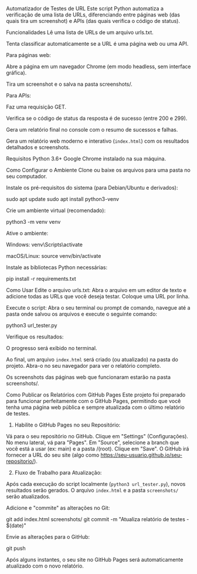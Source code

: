 Automatizador de Testes de URL
Este script Python automatiza a verificação de uma lista de URLs, diferenciando entre páginas web (das quais tira um screenshot) e APIs (das quais verifica o código de status).

Funcionalidades
Lê uma lista de URLs de um arquivo urls.txt.

Tenta classificar automaticamente se a URL é uma página web ou uma API.

Para páginas web:

Abre a página em um navegador Chrome (em modo headless, sem interface gráfica).

Tira um screenshot e o salva na pasta screenshots/.

Para APIs:

Faz uma requisição GET.

Verifica se o código de status da resposta é de sucesso (entre 200 e 299).

Gera um relatório final no console com o resumo de sucessos e falhas.

Gera um relatório web moderno e interativo (`index.html`) com os resultados detalhados e screenshots.

Requisitos
Python 3.6+
Google Chrome instalado na sua máquina.

Como Configurar o Ambiente
Clone ou baixe os arquivos para uma pasta no seu computador.

Instale os pré-requisitos do sistema (para Debian/Ubuntu e derivados):

sudo apt update
sudo apt install python3-venv

Crie um ambiente virtual (recomendado):

python3 -m venv venv

Ative o ambiente:

Windows: venv\Scripts\activate

macOS/Linux: source venv/bin/activate

Instale as bibliotecas Python necessárias:

pip install -r requirements.txt

Como Usar
Edite o arquivo urls.txt: Abra o arquivo em um editor de texto e adicione todas as URLs que você deseja testar. Coloque uma URL por linha.

Execute o script: Abra o seu terminal ou prompt de comando, navegue até a pasta onde salvou os arquivos e execute o seguinte comando:

python3 url_tester.py

Verifique os resultados:

O progresso será exibido no terminal.

Ao final, um arquivo `index.html` será criado (ou atualizado) na pasta do projeto. Abra-o no seu navegador para ver o relatório completo.

Os screenshots das páginas web que funcionaram estarão na pasta screenshots/.

Como Publicar os Relatórios com GitHub Pages
Este projeto foi preparado para funcionar perfeitamente com o GitHub Pages, permitindo que você tenha uma página web pública e sempre atualizada com o último relatório de testes.

1. Habilite o GitHub Pages no seu Repositório:

Vá para o seu repositório no GitHub.
Clique em "Settings" (Configurações).
No menu lateral, vá para "Pages".
Em "Source", selecione a branch que você está a usar (ex: main) e a pasta /(root).
Clique em "Save". O GitHub irá fornecer a URL do seu site (algo como https://seu-usuario.github.io/seu-repositorio/).

2. Fluxo de Trabalho para Atualização:

Após cada execução do script localmente (`python3 url_tester.py`), novos resultados serão gerados. O arquivo `index.html` e a pasta `screenshots/` serão atualizados.

Adicione e "commite" as alterações no Git:

git add index.html screenshots/
git commit -m "Atualiza relatório de testes - $(date)"

Envie as alterações para o GitHub:

git push

Após alguns instantes, o seu site no GitHub Pages será automaticamente atualizado com o novo relatório.